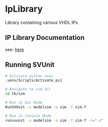 # IpLibrary
Library containing various VHDL IPs


## IP Library Documentation

see: [here](doc.md)


## Running SVUnit
```bash
# Activate python venv
.venv/Scripts/Activate.ps1

# Navigate to sim dir
cd tb/sim

# Run in Gui Mode
RunSVUnit -s modelsim -o sim -f sim.f 

# Run in Console Mode
runsvunit -s modelsim -o sim -f sim.f -r="-c"
```
